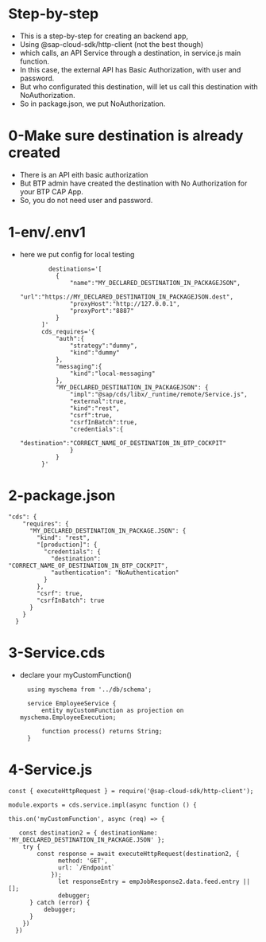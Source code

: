 # Step-by-step

- This is a step-by-step for creating an backend app,
- Using @sap-cloud-sdk/http-client (not the best though)
- which calls, an API Service through a destination, in service.js main function.
- In this case, the external API has Basic Authorization, with user and password.
- But who configurated this destination, will let us call this destination with NoAuthorization.
- So in package.json, we put NoAuthorization.

# 0-Make sure destination is already created
- There is an API eith basic authorization
- But BTP admin have created the destination with No Authorization for your BTP CAP App.
- So, you do not need user and password.



# 1-env/.env1
- here we put config for local testing
  
              destinations='[
                {
                    "name":"MY_DECLARED_DESTINATION_IN_PACKAGEJSON",
                    "url":"https://MY_DECLARED_DESTINATION_IN_PACKAGEJSON.dest",
                    "proxyHost":"http://127.0.0.1",
                    "proxyPort":"8887"
                }
            ]'
            cds_requires='{
                "auth":{
                    "strategy":"dummy",
                    "kind":"dummy"
                },
                "messaging":{
                    "kind":"local-messaging"
                },
                "MY_DECLARED_DESTINATION_IN_PACKAGEJSON": {
                    "impl":"@sap/cds/libx/_runtime/remote/Service.js",
                    "external":true,
                    "kind":"rest",
                    "csrf":true,
                    "csrfInBatch":true,
                    "credentials":{
                        "destination":"CORRECT_NAME_OF_DESTINATION_IN_BTP_COCKPIT"
                    }
                }
            }'

# 2-package.json

    "cds": {
        "requires": {
          "MY_DECLARED_DESTINATION_IN_PACKAGE.JSON": {
            "kind": "rest",
            "[production]": {
              "credentials": {
                "destination": "CORRECT_NAME_OF_DESTINATION_IN_BTP_COCKPIT",
                "authentication": "NoAuthentication"
              }
            },
            "csrf": true,
            "csrfInBatch": true
          }
        }
      }

# 3-Service.cds
- declare your myCustomFunction()
  
        using myschema from '../db/schema';

        service EmployeeService {
            entity myCustomFunction as projection on myschema.EmployeeExecution;

            function process() returns String; 
        }

# 4-Service.js

    const { executeHttpRequest } = require('@sap-cloud-sdk/http-client');

    module.exports = cds.service.impl(async function () {

    this.on('myCustomFunction', async (req) => {

       const destination2 = { destinationName: 'MY_DECLARED_DESTINATION_IN_PACKAGE.JSON' };
        try {
            const response = await executeHttpRequest(destination2, {
                  method: 'GET',
                  url: `/Endpoint`
                });
                  let responseEntry = empJobResponse2.data.feed.entry || [];
                  debugger;
          } catch (error) {
              debugger;
          }
        })
      })

    

